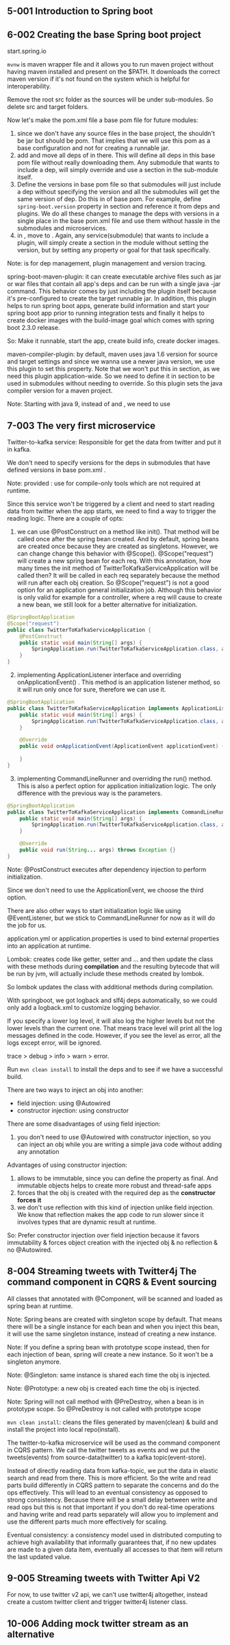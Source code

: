 ## 5-001 Introduction to Spring boot

## 6-002 Creating the base Spring boot project
start.spring.io

`mvnw` is maven wrapper file and it allows you to run maven project without having maven installed and present on the $PATH.
It downloads the correct maven version if it's not found on the system which is helpful for interoperability.

Remove the root src folder as the sources will be under sub-modules. So delete src and target folders.

Now let's make the pom.xml file a base pom file for future modules:
1. since we don't have any source files in the base project, the <packaging> shouldn't be jar but should be pom. That implies that
we will use this pom as a base configuration and not for creating a runnable jar.
2. add <dependencyManagement> and move all deps of <dependencies> in there. This will define all deps in this base pom file without
really downloading them. Any submodule that wants to include a dep, will simply override and use a <dependencies> section in the sub-module
itself.
3. Define the versions in base pom file so that submodules will just include a dep without specifying the version and all the submodules
will get the same version of dep. Do this in <properties> of base pom. For example, define `spring-boot.version` property in
<properties> section and reference it from deps and plugins. We do all these changes to manage the deps with versions in a single place
in the base pom.xml file and use them without hassle in the submodules and microservices.
4. in <build>, move <plugins> to <pluginManagement>. Again, any service(submodule) that wants to include a plugin, will simply create
a <plugin> section in the module without setting the version, but by setting any property or goal for that task specifically.

Note: <dependencyManagement> is for dep management, plugin management and version tracing.

spring-boot-maven-plugin: it can create executable archive files such as jar or war files that contain all app's deps and can be run
with a single java -jar command. This behavior comes by just including the plugin itself because it's pre-configured to create the 
target runnable jar. In addition, this plugin helps to run spring boot apps, generate build information and start your spring boot app
prior to running integration tests and finally it helps to create docker images with the build-image goal which comes with 
spring boot 2.3.0 release.

So: Make it runnable, start the app, create build info, create docker images.

maven-compiler-plugin: by default, maven uses java 1.6 version for source and target settings and since we wanna use a newer java version,
we use this plugin to set this property. Note that we won't put this in <pluginManagement> section, as we need this plugin application-wide.
So we need to define it in <plugins> section to be used in submodules without needing to override.
So this plugin sets the java compiler version for a maven project.

Note: Starting with java 9, instead of <source> and <target>, we need to use <release>

## 7-003 The very first microservice
Twitter-to-kafka service: Responsible for get the data from twitter and put it in kafka.

We don't need to specify versions for the deps in submodules that have defined versions in base pom.xml .

Note: <scope>provided</scope> : use for compile-only tools which are not required at runtime.

Since this service won't be triggered by a client and need to start reading data from twitter when the app starts,
we need to find a way to trigger the reading logic. There are a couple of opts:
1. we can use @PostConstruct on a method like init(). That method will be called once after the spring bean created. And by default,
spring beans are created once because they are created as singletons. However, we can change change this behavior with @Scope().
@Scope("request") will create a new spring bean for each req. With this annotation, how many times the init method of TwitterToKafkaServiceApplication
will be called then? It will be called in each req separately because the method will run after each obj creation. So @Scope("request")
is not a good option for an application general initialization job. Although this behavior is only valid for example for a controller,
where a req will cause to create a new bean, we still look for a better alternative for initialization.
```java
@SpringBootApplication
@Scope("request")
public class TwitterToKafkaServiceApplication {
    @PostConstruct
    public static void main(String[] args) {
        SpringApplication.run(TwitterToKafkaServiceApplication.class, args);
    }
}
```
2. implementing ApplicationListener interface and overriding onApplicationEvent() . This method is an application listener method, so
it will run only once for sure, therefore we can use it.
```java
@SpringBootApplication
public class TwitterToKafkaServiceApplication implements ApplicationListener {
    public static void main(String[] args) {
        SpringApplication.run(TwitterToKafkaServiceApplication.class, args);
    }

    @Override
    public void onApplicationEvent(ApplicationEvent applicationEvent) {
        
    }
}
```
3. implementing CommandLineRunner and overriding the run() method. This is also a perfect option for application initialization logic.
The only difference with the previous way is the parameters.
```java
@SpringBootApplication
public class TwitterToKafkaServiceApplication implements CommandLineRunner {
    public static void main(String[] args) {
        SpringApplication.run(TwitterToKafkaServiceApplication.class, args);
    }

    @Override
    public void run(String... args) throws Exception {}
}
```

Note: @PostConstruct executes after dependency injection to perform initialization.

Since we don't need to use the ApplicationEvent, we choose the third option.

There are also other ways to start initialization logic like using @EventListener, but we stick to CommandLineRunner for now as it will
do the job for us.

application.yml or application.properties is used to bind external properties into an application at runtime.

Lombok: creates code like getter, setter and ... and then update the class with these methods during **compilation** and the 
resulting bytecode that will be run by jvm, will actually include these methods created by lombok.

So lombok updates the class with additional methods during compilation.

With springboot, we got logback and slf4j deps automatically, so we could only add a logback.xml to customize logging behavior.

If you specify a lower log level, it will also log the higher levels but not the lower levels than the current one. 
That means trace level will print all the log messages defined in the code. However, if you see the level as error,
all the logs except error, will be ignored.

trace > debug > info > warn > error.

Run `mvn clean install` to install the deps and to see if we have a successful build.

There are two ways to inject an obj into another:
- field injection: using @Autowired
- constructor injection: using constructor

There are some disadvantages of using field injection:
1. you don't need to use @Autowired with constructor injection, so you can inject an obj while you are writing a simple java code
without adding any annotation

Advantages of using constructor injection:
1. allows to be immutable, since you can define the property as final. And immutable objects helps to create more robust and
thread-safe apps
2. forces that the obj is created with the required dep as the **constructor forces it**
3. we don't use reflection with this kind of injection unlike field injection. We know that reflection makes the app code to run slower
since it involves types that are dynamic result at runtime.

So: Prefer constructor injection over field injection because it favors immutability & forces object creation with the injected
obj & no reflection & no @Autowired.

## 8-004 Streaming tweets with Twitter4j The command component in CQRS & Event sourcing
All classes that annotated with @Component, will be scanned and loaded as spring bean at runtime.

Note: Spring beans are created with singleton scope by default. That means there will be a single instance for each bean and when
you inject this bean, it will use the same singleton instance, instead of creating a new instance.

Note: If you define a spring bean with prototype scope instead, then for each injection of bean, spring will create a new instance.
So it won't be a singleton anymore.

Note: @Singleton: same instance is shared each time the obj is injected.

Note: @Prototype: a new obj is created each time the obj is injected.

Note: Spring will not call method with @PreDestroy, when a bean is in prototype scope. So @PreDestroy is not called with prototype scope

`mvn clean install`: cleans the files generated by maven(clean) & build and install the project into local repo(install).

The twitter-to-kafka microservice will be used as the command component in CQRS pattern. We call the twitter tweets as events and we put
the tweets(events) from source-data(twitter) to a kafka topic(event-store).

Instead of directly reading data from kafka-topic, we put the data in elastic search and read from there. This is more efficient.
So the write and read parts build differently in CQRS pattern to separate the concerns and do the ops effectively. This will lead
to an eventual consistency as opposed to strong consistency. Because there will be a small delay between write and read ops but this is
not that important if you don't do real-time operations and having write and read parts separately will allow you to implement and use
the different parts much more effectively for scaling.

Eventual consistency: a consistency model used in distributed computing to achieve high availability that informally guarantees that,
if no new updates are made to a given data item, eventually all accesses to that item will return the last updated value.

## 9-005 Streaming tweets with Twitter Api V2
For now, to use twitter v2 api, we can't use twitter4j altogether, instead create a custom twitter client and trigger twitter4j listener class.

## 10-006 Adding mock twitter stream as an alternative